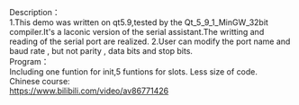 Description：  
1.This demo was written on qt5.9,tested by the Qt_5_9_1_MinGW_32bit compiler.It's a laconic version of the serial assistant.The writting and reading of the serial port are realized.
2.User can modify the port name and baud rate , but not parity , data bits and stop bits.  
Program：  
  Including one funtion for init,5 funtions for slots.
  Less size of code.  
Chinese course:  
  https://www.bilibili.com/video/av86771426
